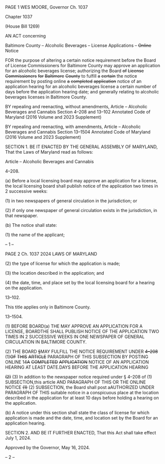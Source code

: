 PAGE 1
WES MOORE, Governor Ch. 1037

Chapter 1037

(House Bill 1269)

AN ACT concerning

Baltimore County – Alcoholic Beverages – License Applications – ~~Online~~ Notice

FOR the purpose of altering a certain notice requirement before the Board of License
Commissioners for Baltimore County may approve an application for an alcoholic
beverages license; authorizing the Board ~~of~~ ~~License~~ ~~Commissioners~~ ~~for~~ ~~Baltimore~~
~~County~~ to fulfill ~~a~~ ~~certain~~ the notice requirement by posting online ~~a~~ ~~completed~~
~~application~~ notice of an application hearing for an alcoholic beverages license a
certain number of days before the application hearing date; and generally relating
to alcoholic beverages licenses in Baltimore County.

BY repealing and reenacting, without amendments,
Article – Alcoholic Beverages and Cannabis
Section 4–208 and 13–102
Annotated Code of Maryland
(2016 Volume and 2023 Supplement)

BY repealing and reenacting, with amendments,
Article – Alcoholic Beverages and Cannabis
Section 13–1504
Annotated Code of Maryland
(2016 Volume and 2023 Supplement)

SECTION 1. BE IT ENACTED BY THE GENERAL ASSEMBLY OF MARYLAND,
That the Laws of Maryland read as follows:

Article – Alcoholic Beverages and Cannabis

4–208.

(a) Before a local licensing board may approve an application for a license, the
local licensing board shall publish notice of the application two times in 2 successive weeks:

(1) in two newspapers of general circulation in the jurisdiction; or

(2) if only one newspaper of general circulation exists in the jurisdiction, in
that newspaper.

(b) The notice shall state:

(1) the name of the applicant;

– 1 –

PAGE 2
Ch. 1037 2024 LAWS OF MARYLAND

(2) the type of license for which the application is made;

(3) the location described in the application; and

(4) the date, time, and place set by the local licensing board for a hearing
on the application.

13–102.

This title applies only in Baltimore County.

13–1504.

(1) BEFORE BOARD(a) THE MAY APPROVE AN APPLICATION FOR A
LICENSE, BOARDTHE SHALL PUBLISH NOTICE OF THE APPLICATION TWO TIMES IN
2 SUCCESSIVE WEEKS IN ONE NEWSPAPER OF GENERAL CIRCULATION IN
BALTIMORE COUNTY.

(2) THE BOARD ~~§~~MAY FULFILL THE NOTICE REQUIREMENT UNDER
~~4–208~~ (1)~~OF~~ ~~THIS~~ ~~ARTICLE~~ PARAGRAPH OF THIS SUBSECTION BY POSTING ONLINE
14~~A~~ ~~COMPLETED~~ ~~APPLICATION~~ NOTICE OF AN APPLICATION HEARING AT LEAST
DATE.DAYS BEFORE THE APPLICATION HEARING

~~(2)~~ (3) In addition to the newspaper notice required under § 4–208 of
(1) SUBSECTION,this article AND PARAGRAPH OF THIS OR THE ONLINE NOTICE
~~(1)~~ (2) SUBSECTION, the Board shall post aAUTHORIZED UNDER PARAGRAPH OF THIS
suitable notice in a conspicuous place at the location described in the application for at least
10 days before holding a hearing on the application.

(b) A notice under this section shall state the class of license for which application
is made and the date, time, and location set by the Board for an application hearing.

SECTION 2. AND BE IT FURTHER ENACTED, That this Act shall take effect July
1, 2024.

Approved by the Governor, May 16, 2024.

– 2 –